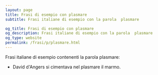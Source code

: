 ```yaml
---
layout: page
title: Frasi di esempio con plasmare 
subtitle: Frasi italiane di esempio con la parola  plasmare

og_title: Frasi di esempio con plasmare 
og_description: Frasi italiane di esempio con la parola  plasmare
og_type: website
permalink: /frasi/p/plasmare.html
---
```


Frasi italiane di esempio contenenti la parola plasmare:


- David d'Angers si cimentava nel plasmare il marmo.
